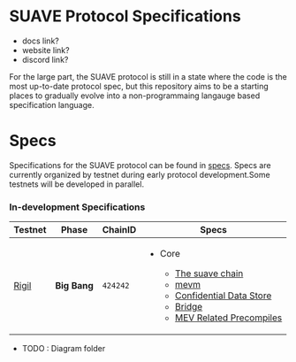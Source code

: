 # SUAVE Protocol Specifications

- docs link?
- website link?
- discord link?

For the large part, the SUAVE protocol is still in a state where the code is the most up-to-date protocol spec, but this repository aims to be a starting places to gradually evolve into a non-programmaing langauge based specification language.

# Specs

Specifications for the SUAVE protocol can be found in [specs](specs/). Specs are currently organized by testnet during early protocol development.Some testnets will be developed in parallel.



### In-development Specifications

| Testnet | Phase | ChainID | Specs |
| - | - | - | - |
| [Rigil](/specs/rigil/) | **Big Bang** |`424242` | <ul><li>Core</li><ul><li>[The suave chain](specs/rigil/suave-chain.md)</li><li>[mevm](specs/rigil/mevm.md)</li><li>[Confidential Data Store](specs/rigil/confidential-data-store.md)</li><li>[Bridge](specs/rigil/bridge.md)</li><li>[MEV Related Precompiles](specs/rigil/precompiles.md)</li></ul></ul></ul>|


- TODO : Diagram folder